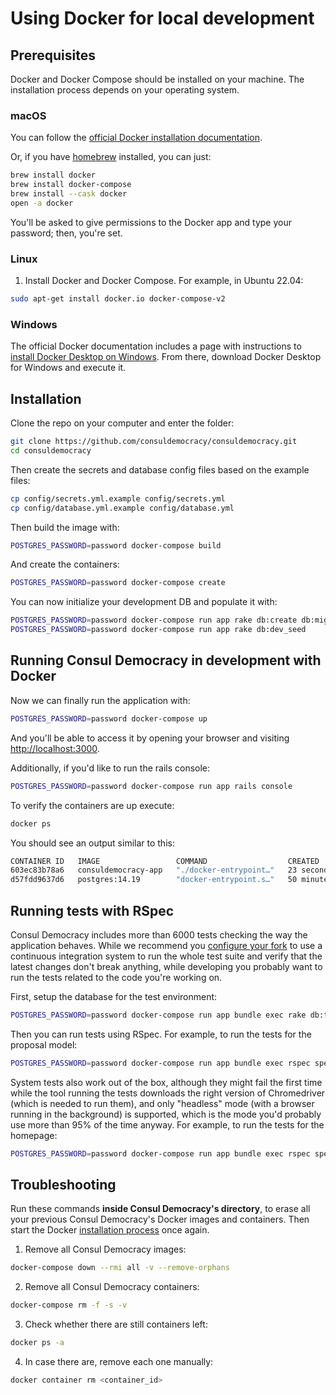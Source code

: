 # Using Docker for local development

## Prerequisites

Docker and Docker Compose should be installed on your machine. The installation process depends on your operating system.

### macOS

You can follow the [official Docker installation documentation](https://docs.docker.com/docker-for-mac/install/).

Or, if you have [homebrew](http://brew.sh) installed, you can just:

```bash
brew install docker
brew install docker-compose
brew install --cask docker
open -a docker
```

You'll be asked to give permissions to the Docker app and type your password; then, you're set.

### Linux

1. Install Docker and Docker Compose. For example, in Ubuntu 22.04:

```bash
sudo apt-get install docker.io docker-compose-v2
```

### Windows

The official Docker documentation includes a page with instructions to [install Docker Desktop on Windows](https://docs.docker.com/desktop/install/windows-install/). From there, download Docker Desktop for Windows and execute it.

## Installation

Clone the repo on your computer and enter the folder:

```bash
git clone https://github.com/consuldemocracy/consuldemocracy.git
cd consuldemocracy
```

Then create the secrets and database config files based on the example files:

```bash
cp config/secrets.yml.example config/secrets.yml
cp config/database.yml.example config/database.yml
```

Then build the image with:

```bash
POSTGRES_PASSWORD=password docker-compose build
```

And create the containers:

```bash
POSTGRES_PASSWORD=password docker-compose create
```

You can now initialize your development DB and populate it with:

```bash
POSTGRES_PASSWORD=password docker-compose run app rake db:create db:migrate
POSTGRES_PASSWORD=password docker-compose run app rake db:dev_seed
```

## Running Consul Democracy in development with Docker

Now we can finally run the application with:

```bash
POSTGRES_PASSWORD=password docker-compose up
```

And you'll be able to access it by opening your browser and visiting [http://localhost:3000](http://localhost:3000).

Additionally, if you'd like to run the rails console:

```bash
POSTGRES_PASSWORD=password docker-compose run app rails console
```

To verify the containers are up execute:

```bash
docker ps
```

You should see an output similar to this:

```bash
CONTAINER ID   IMAGE                 COMMAND                  CREATED          STATUS          PORTS      NAMES
603ec83b78a6   consuldemocracy-app   "./docker-entrypoint…"   23 seconds ago   Up 22 seconds              consuldemocracy-app-run-afb6d68e2d99
d57fdd9637d6   postgres:14.19        "docker-entrypoint.s…"   50 minutes ago   Up 22 seconds   5432/tcp   consuldemocracy-database-1
```

## Running tests with RSpec

Consul Democracy includes more than 6000 tests checking the way the application behaves. While we recommend you [configure your fork](../getting_started/configuration.md) to use a continuous integration system to run the whole test suite and verify that the latest changes don't break anything, while developing you probably want to run the tests related to the code you're working on.

First, setup the database for the test environment:

```bash
POSTGRES_PASSWORD=password docker-compose run app bundle exec rake db:test:prepare
```

Then you can run tests using RSpec. For example, to run the tests for the proposal model:

```bash
POSTGRES_PASSWORD=password docker-compose run app bundle exec rspec spec/models/proposal_spec.rb
```

System tests also work out of the box, although they might fail the first time while the tool running the tests downloads the right version of Chromedriver (which is needed to run them), and only "headless" mode (with a browser running in the background) is supported, which is the mode you'd probably use more than 95% of the time anyway. For example, to run the tests for the homepage:

```bash
POSTGRES_PASSWORD=password docker-compose run app bundle exec rspec spec/system/welcome_spec.rb
```

## Troubleshooting

Run these commands **inside Consul Democracy's directory**, to erase all your previous Consul Democracy's Docker images and containers. Then start the Docker [installation process](#installation) once again.

1. Remove all Consul Democracy images:

```bash
docker-compose down --rmi all -v --remove-orphans
```

2. Remove all Consul Democracy containers:

```bash
docker-compose rm -f -s -v
```

3. Check whether there are still containers left:

```bash
docker ps -a
```

4. In case there are, remove each one manually:

```bash
docker container rm <container_id>
```
